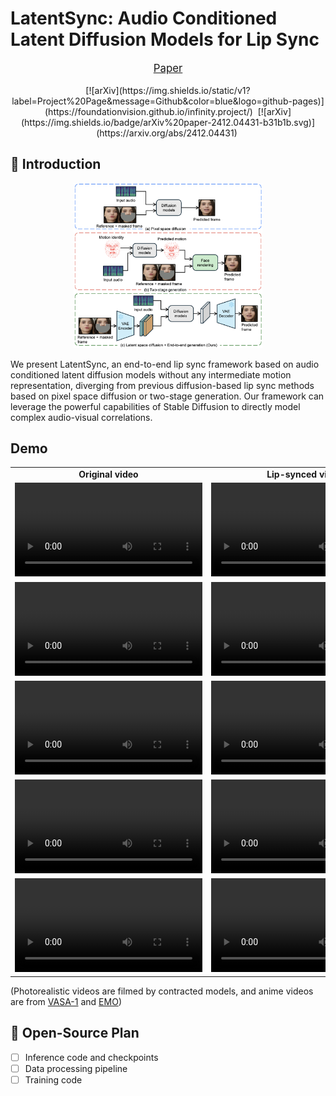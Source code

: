 # LatentSync: Audio Conditioned Latent Diffusion Models for Lip Sync

<p align="center" style="font-size: larger;">
  <a href="https://arxiv.org/abs/2412.04431">Paper</a>
</p>

<div align="center">
[![arXiv](https://img.shields.io/static/v1?label=Project%20Page&message=Github&color=blue&logo=github-pages)](https://foundationvision.github.io/infinity.project/)&nbsp;
[![arXiv](https://img.shields.io/badge/arXiv%20paper-2412.04431-b31b1b.svg)](https://arxiv.org/abs/2412.04431)&nbsp;

</div>

## 📖 Introduction

<p align="center">
<img src="assets/frameworks_comparison.png" width=60%>
<p>

We present LatentSync, an end-to-end lip sync framework based on audio conditioned latent diffusion models without any intermediate motion representation, diverging from previous diffusion-based lip sync methods based on pixel space diffusion or two-stage generation. Our framework can leverage the powerful capabilities of Stable Diffusion to directly model complex audio-visual correlations.

## Demo

<table class="center">
  <tr style="font-weight: bolder;text-align:center;">
        <td width="50%"><b>Original video</b></td>
        <td width="50%"><b>Lip-synced video</b></td>
  </tr>
  <tr>
    <td>
      <video src=https://github.com/user-attachments/assets/03e95555-39c5-4e46-8df3-69d24a95c84e controls preload></video>
    </td>
    <td>
      <video src=https://github.com/user-attachments/assets/122f7678-cc13-46f6-890b-c50a198548df controls preload></video>
    </td>
  </tr>
  <tr>
    <td>
      <video src=https://github.com/user-attachments/assets/f5804101-ea20-42eb-8d92-2e8a542d6b97 controls preload></video>
    </td>
    <td>
      <video src=https://github.com/user-attachments/assets/e701cebd-12b6-4751-97cb-6b45e6c0036a controls preload></video>
    </td>
  </tr>
  <tr>
    <td>
      <video src=https://github.com/user-attachments/assets/b7da5495-a02b-4efe-86bf-df56246725f0 controls preload></video>
    </td>
    <td>
      <video src=https://github.com/user-attachments/assets/99fcf7e7-2db7-488b-93de-c6ed78203a6d controls preload></video>
    </td>
  </tr>
  <tr>
    <td width=300px>
      <video src=https://github.com/user-attachments/assets/d08287ad-48c1-4bc3-8c8f-a333cf57f5fa controls preload></video>
    </td>
    <td width=300px>
      <video src=https://github.com/user-attachments/assets/872525ef-bac4-44d1-9ecf-d51928b3aaf5 controls preload></video>
    </td>
  </tr>
  <tr>
    <td>
      <video src=https://github.com/user-attachments/assets/3732d784-e86f-43e3-964a-eb5a01a55e78 controls preload></video>
    </td>
    <td>
      <video src=https://github.com/user-attachments/assets/03540ae6-e75d-4314-aaaa-bdc886ecc466 controls preload></video>
    </td>
  </tr>
</table>

(Photorealistic videos are filmed by contracted models, and anime videos are from [VASA-1](https://www.microsoft.com/en-us/research/project/vasa-1/) and [EMO](https://humanaigc.github.io/emote-portrait-alive/))

## 📑 Open-Source Plan

- [ ] Inference code and checkpoints
- [ ] Data processing pipeline
- [ ] Training code
